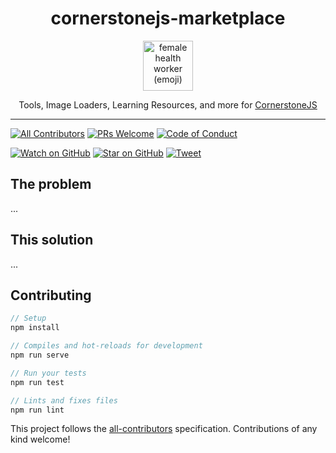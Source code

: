 <div align="center">
<h1>cornerstonejs-marketplace</h1>

<a href="https://www.emojione.com/emoji/1f469-2695">
<img height="80" width="80" alt="female health worker (emoji)" src="https://raw.githubusercontent.com/dannyrb/cornerstonejs-marketplace/master/other/female_health_worker.png" />
</a>

<p>Tools, Image Loaders, Learning Resources, and more for <a href="https://github.com/cornerstonejs/cornerstone">CornerstoneJS</a></p>
</div>

<hr />

<!-- prettier-ignore-start -->
<!-- TODO: Build + Coverage -->
[![All Contributors](https://img.shields.io/badge/all_contributors-1-orange.svg?style=flat-square)](#contributors)
[![PRs Welcome][prs-badge]][prs] [![Code of Conduct][coc-badge]][coc]

[![Watch on GitHub][github-watch-badge]][github-watch]
[![Star on GitHub][github-star-badge]][github-star]
[![Tweet][twitter-badge]][twitter]
<!-- prettier-ignore-end -->

<!-- TODO: Pull Quote -->

## The problem

...

## This solution

...

## Contributing

```js
// Setup
npm install

// Compiles and hot-reloads for development
npm run serve

// Run your tests
npm run test

// Lints and fixes files
npm run lint
```

<!-- ALL-CONTRIBUTORS-LIST: START - Do not remove or modify this section -->
<!-- ALL-CONTRIBUTORS-LIST:END -->

This project follows the [all-contributors][all-contributors] specification.
Contributions of any kind welcome!

<!--
Links:
-->

<!-- prettier-ignore-start -->

[prs-badge]: https://img.shields.io/badge/PRs-welcome-brightgreen.svg?style=flat-square
[prs]: http://makeapullrequest.com
[coc-badge]: https://img.shields.io/badge/code%20of-conduct-ff69b4.svg?style=flat-square
[coc]: https://github.com/dannyrb/cornerstonejs-marketplace/blob/master/CODE_OF_CONDUCT.md
[github-watch-badge]: https://img.shields.io/github/watchers/dannyrb/cornerstonejs-marketplace.svg?style=social
[github-watch]: https://github.com/dannyrb/cornerstonejs-marketplace/watchers
[github-star-badge]: https://img.shields.io/github/stars/dannyrb/cornerstonejs-marketplace.svg?style=social
[github-star]: https://github.com/dannyrb/cornerstonejs-marketplace/stargazers
[emojis]: https://github.com/kentcdodds/all-contributors#emoji-key
[all-contributors]: https://github.com/kentcdodds/all-contributors
[twitter]: https://twitter.com/intent/tweet?text=Check%20out%20cornerstonejs-marketplace%20by%20%40dannyrb%20https%3A%2F%2Fgithub.com%2Fdannyrb%2Fcornerstonejs-marketplace%20%F0%9F%91%8D
[twitter-badge]: https://img.shields.io/twitter/url/https/github.com/dannyrb/cornerstonejs-marketplace.svg?style=social
[bugs]: https://github.com/dannyrb/cornerstonejs-marketplace/issues?q=is%3Aissue+is%3Aopen+label%3Abug+sort%3Acreated-desc
[requests]: https://github.com/dannyrb/cornerstonejs-marketplace/issues?q=is%3Aissue+sort%3Areactions-%2B1-desc+label%3Aenhancement+is%3Aopen
[good-first-issue]: https://github.com/dannyrb/cornerstonejs-marketplace/issues?utf8=✓&q=is%3Aissue+is%3Aopen+sort%3Areactions-%2B1-desc+label%3A"good+first+issue"+

<!-- prettier-ignore-end -->